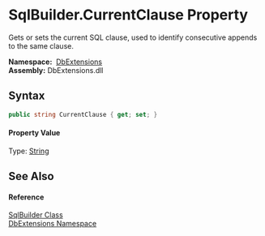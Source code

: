 SqlBuilder.CurrentClause Property
=================================
Gets or sets the current SQL clause, used to identify consecutive appends to the same clause.

  **Namespace:**  [DbExtensions][1]  
  **Assembly:** DbExtensions.dll

Syntax
------

```csharp
public string CurrentClause { get; set; }
```

#### Property Value
Type: [String][2]

See Also
--------

#### Reference
[SqlBuilder Class][3]  
[DbExtensions Namespace][1]  

[1]: ../README.md
[2]: https://docs.microsoft.com/dotnet/api/system.string
[3]: README.md